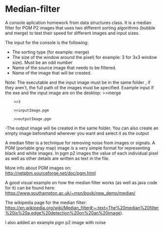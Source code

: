 # Median-filter

A console aplication homework from data structures class. It is a median filter for PGM P2 images that uses two different sorting algorithms (bubble and merge) to test their speed for different images and input sizes. 

The input for the console is the following:
- The sorting type (for example: merge)
- The size of the window around the pixel( for example: 3 for 3x3 window size). Must be an odd number
- Name of the source image that needs to be filtered. 
- Name of the image that will be created.

Note: The executable and the input image must be in the same folder , if they aren't, the full path of the images must be specified.
        Example input if the exe and the input image are on the desktop:
        >>merge
        
        >>3
        
        >>inputImage.pgm
        
        >>outputImage.pgm
        
-The output image will be created in the same folder. You can also create an empty image beforehand wherever you want and select it as the output        
        

A median filter is a technique for removing noise from images or signals.
A PGM (portable gray map) image is a very simple format for representing black and white images. In pgm p2 images the value of each individual pixel as well as other details are written as text in the file.


More info about PGM images on: http://netpbm.sourceforge.net/doc/pgm.html

A good visual example on how the median filter works (as well as java code for it) can be found here:
https://www.southampton.ac.uk/~msn/book/new_demo/median/

The wikipedia page for the median filter:
https://en.wikipedia.org/wiki/Median_filter#:~:text=The%20median%20filter%20is%20a,edge%20detection%20on%20an%20image).

I also added an example pgm p2 image with noise
